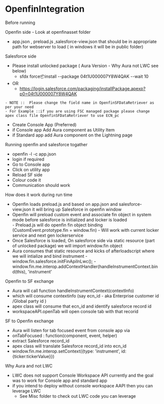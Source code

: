 # OpenfinIntegration
Before running 
 

Openfin side - Look at openfinasset folder 
  -  app.json , preload.js ,salesforce-view.json that should be in appropriate path for webserver to load ( in windows it will be in public folder) 
 
  
 Salesforce side 
  -  Please install unlocked package ( Aura Version - Why Aura not LWC see below) 
       - sfdx force:package:install --package 04t1U000007Y8W4QAK --wait 10     
   - OR 
      - https://login.salesforce.com/packaging/installPackage.apexp?p0=04t1U000007Y8W4QAK
 
    - NOTE ::  Please change the field name in OpenfinSFDataRetriever as per your need 
    - For Example ::if you are using FSC managed package please change apex class file OpenfinSFDataRetriever to use ECN_pc 
  
  - Create Console App (Preferred) 
  - if Console app Add Aura component as Utility Item 
  - if Standard app add Aura component on the Lightning page

  
Running openfin and salesforce togather 
 - openfin  -l -c app.json
  - login if required 
   - Go to Console app 
   - Click on utility app
   - Reload SF side 
   - Colour code it 
   - Communication should work 
   
How does  it work during run time 
  - Openfin loads preload.js and based on app.json and salesforce-view.json it will bring up Salesforce in openfin window
  - Openfin will preload  custom event and associate fin object  in system mode before salesforce is initialized and  locker is loaded  
            - Preload.js will do openfin fin object binding (CustomEvent.prototype.fin = window.fin)
            - Will work with current locker service and next gen lockerservice 
  - Once Salesforce is loaded, On salesforce side via static resource (part of unlocked package) we will import window.fin object 
  - Aura consumes that static resource and kicks of afterloadscript where we will intialize and bind instrument 
         - window.fin.salesforce.initFinApiInLwc();
         - window.fin.me.interop.addContextHandler(handleInstrumentContext.bind(this), 'instrument'

 Openfin to SF exchange
  - Aura will call function handleInstrumentContext(contextInfo) 
  - which will consume contextinfo (say ecn_id - aka Enterprise customer id /Global party id )
  - apex class will consume that ecn_id and identify salesforce record id 
  - workspaceAPI.openTab will open console tab with that recorid 

 SF to Openfin exchange
  - Aura will listen for tab focused event from console app via 
  - onTabFocused : function(component, event, helper)
  - extract Salesforce record_id
  - apex class will translate Salesforce record_id into ecn_id 
  - window.fin.me.interop.setContext({type: 'instrument', id: {ticker:tickerValue}}) 

Why Aura and not LWC 
- LWC does not support  Console Workspace API currently and the goal was to work for Console app and standard app 
- if you intend to deploy without console workspace AAPI then you can leverage LWC 
    -  See Misc folder to check out LWC code you can leverage 
